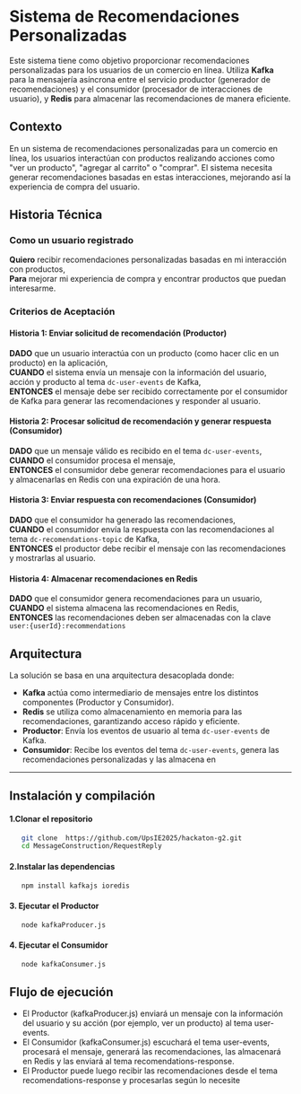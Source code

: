 # Sistema de Recomendaciones Personalizadas

Este sistema tiene como objetivo proporcionar recomendaciones personalizadas para los usuarios de un comercio en línea. Utiliza **Kafka** para la mensajería asíncrona entre el servicio productor (generador de recomendaciones) y el consumidor (procesador de interacciones de usuario), y **Redis** para almacenar las recomendaciones de manera eficiente.

## Contexto

En un sistema de recomendaciones personalizadas para un comercio en línea, los usuarios interactúan con productos realizando acciones como "ver un producto", "agregar al carrito" o "comprar". El sistema necesita generar recomendaciones basadas en estas interacciones, mejorando así la experiencia de compra del usuario.

## Historia Técnica

### **Como un usuario registrado**  
**Quiero** recibir recomendaciones personalizadas basadas en mi interacción con productos,  
**Para** mejorar mi experiencia de compra y encontrar productos que puedan interesarme.

### Criterios de Aceptación

#### Historia 1: Enviar solicitud de recomendación (Productor)

**DADO** que un usuario interactúa con un producto (como hacer clic en un producto) en la aplicación,  
**CUANDO** el sistema envía un mensaje con la información del usuario, acción y producto al tema `dc-user-events` de Kafka,  
**ENTONCES** el mensaje debe ser recibido correctamente por el consumidor de Kafka para generar las recomendaciones y responder al usuario.

#### Historia 2: Procesar solicitud de recomendación y generar respuesta (Consumidor)

**DADO** que un mensaje válido es recibido en el tema `dc-user-events`,  
**CUANDO** el consumidor procesa el mensaje,  
**ENTONCES** el consumidor debe generar recomendaciones para el usuario y almacenarlas en Redis con una expiración de una hora.

#### Historia 3: Enviar respuesta con recomendaciones (Consumidor)

**DADO** que el consumidor ha generado las recomendaciones,  
**CUANDO** el consumidor envía la respuesta con las recomendaciones al tema `dc-recomendations-topic` de Kafka,  
**ENTONCES** el productor debe recibir el mensaje con las recomendaciones y mostrarlas al usuario.

#### Historia 4: Almacenar recomendaciones en Redis

**DADO** que el consumidor genera recomendaciones para un usuario,  
**CUANDO** el sistema almacena las recomendaciones en Redis,  
**ENTONCES** las recomendaciones deben ser almacenadas con la clave `user:{userId}:recommendations` 
## Arquitectura

La solución se basa en una arquitectura desacoplada donde:

- **Kafka** actúa como intermediario de mensajes entre los distintos componentes (Productor y Consumidor).
- **Redis** se utiliza como almacenamiento en memoria para las recomendaciones, garantizando acceso rápido y eficiente.
- **Productor**: Envía los eventos de usuario al tema `dc-user-events` de Kafka.
- **Consumidor**: Recibe los eventos del tema `dc-user-events`, genera las recomendaciones personalizadas y las almacena en 

---

## Instalación y compilación
#### 1.Clonar el repositorio 
```sh
   git clone  https://github.com/UpsIE2025/hackaton-g2.git
   cd MessageConstruction/RequestReply
   ```
#### 2.Instalar las dependencias
```sh
   npm install kafkajs ioredis
   ```
#### 3. Ejecutar el Productor 
```sh
   node kafkaProducer.js
   ```
   
#### 4. Ejecutar el Consumidor 
```sh
   node kafkaConsumer.js
   ```

## Flujo de ejecución
- El Productor (kafkaProducer.js) enviará un mensaje con la información del usuario y su acción (por ejemplo, ver un producto) al tema user-events.
- El Consumidor (kafkaConsumer.js) escuchará el tema user-events, procesará el mensaje, generará las recomendaciones, las almacenará en Redis y las enviará al tema recomendations-response.
- El Productor puede luego recibir las recomendaciones desde el tema recomendations-response y procesarlas según lo necesite

